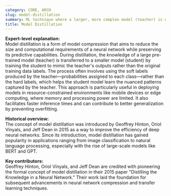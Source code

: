 ```yaml
---
category: CORE, ARCH
slug: model-distillation
summary: ML technique where a larger, more complex model (teacher) is used to train a smaller, simpler model (student) to approximate the teacher's predictions while maintaining similar performance.
title: Model Distillation
---
```


**Expert-level explanation:**  
Model distillation is a form of model compression that aims to reduce the size and computational requirements of a neural network while preserving its predictive capabilities. During distillation, the knowledge of a large pre-trained model (teacher) is transferred to a smaller model (student) by training the student to mimic the teacher's outputs rather than the original training data labels. The process often involves using the soft labels produced by the teacher—probabilities assigned to each class—rather than the hard labels, which helps the student model learn the nuanced patterns captured by the teacher. This approach is particularly useful in deploying models in resource-constrained environments like mobile devices or edge computing, where memory and processing power are limited. It also facilitates faster inference times and can contribute to better generalization by preventing overfitting.

**Historical overview:**  
The concept of model distillation was introduced by Geoffrey Hinton, Oriol Vinyals, and Jeff Dean in 2015 as a way to improve the efficiency of deep neural networks. Since its introduction, model distillation has gained popularity in applications ranging from image classification to natural language processing, especially with the rise of large-scale models like BERT and GPT.

**Key contributors:**  
Geoffrey Hinton, Oriol Vinyals, and Jeff Dean are credited with pioneering the formal concept of model distillation in their 2015 paper "Distilling the Knowledge in a Neural Network." Their work laid the foundation for subsequent advancements in neural network compression and transfer learning techniques.